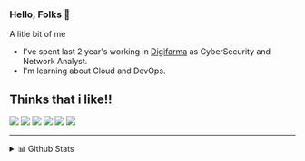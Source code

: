 ### Hello, Folks 👋

A litle bit of me
- I've spent last 2 year's working in [Digifarma](https://www.digifarma.com.br) as CyberSecurity and Network Analyst.
- I'm learning about Cloud and DevOps.

## Thinks that i like!!

![](https://img.shields.io/badge/-Linux-important)
![](https://img.shields.io/badge/-Bash-9cf)
![](https://img.shields.io/badge/-PHP-blueviolet)
![](https://img.shields.io/badge/-Python-gray)
![](https://img.shields.io/badge/-Docker-blue)
![](https://img.shields.io/badge/-MySQL-green)


********

<details>
  <summary>📊 Github Stats</summary>

  <p align="center"> <img src="https://github-readme-stats.vercel.app/api?username=jolbertt&show_icons=true&theme=gotham" alt="Joel's Stats" /> 

</details>
